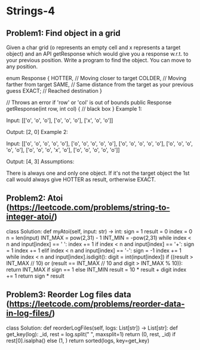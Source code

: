 # Strings-4

## Problem1: Find object in a grid

Given a char grid (o represents an empty cell and x represents a target object) and an API getResponse which would give you a response w.r.t. to your previous position. Write a program to find the object. You can move to any position.

enum Response {
	HOTTER,  // Moving closer to target
	COLDER,  // Moving farther from target
	SAME,    // Same distance from the target as your previous guess
	EXACT;   // Reached destination
}

// Throws an error if 'row' or 'col' is out of bounds
public Response getResponse(int row, int col) {
	// black box
}
Example 1:

Input:
[['o', 'o', 'o'],
 ['o', 'o', 'o'],
 ['x', 'o', 'o']]

Output: [2, 0]
Example 2:

Input:
[['o', 'o', 'o', 'o', 'o'],
 ['o', 'o', 'o', 'o', 'o'],
 ['o', 'o', 'o', 'o', 'o'],
 ['o', 'o', 'o', 'o', 'o'],
 ['o', 'o', 'o', 'x', 'o'],
 ['o', 'o', 'o', 'o', 'o']]

Output: [4, 3]
Assumptions:

There is always one and only one object.
If it's not the target object the 1st call would always give HOTTER as result, ortherwise EXACT.


## Problem2: Atoi (https://leetcode.com/problems/string-to-integer-atoi/)
class Solution:
    def myAtoi(self, input: str) -> int:
        sign = 1 
        result = 0
        index = 0
        n = len(input)
        INT_MAX = pow(2,31) - 1 
        INT_MIN = -pow(2,31)
        while index < n and input[index] == ' ':
            index += 1
        if index < n and input[index] == '+':
            sign = 1
            index += 1
        elif index < n and input[index] == '-':
            sign = -1
            index += 1
        while index < n and input[index].isdigit():
            digit = int(input[index])
            if ((result > INT_MAX // 10) or (result == INT_MAX // 10 and digit > INT_MAX % 10)):
                return INT_MAX if sign == 1 else INT_MIN
            result = 10 * result + digit
            index += 1
        return sign * result

             
## Problem3: Reorder Log files data (https://leetcode.com/problems/reorder-data-in-log-files/)


class Solution:
    def reorderLogFiles(self, logs: List[str]) -> List[str]:
        def get_key(log):
            _id, rest = log.split(" ", maxsplit=1)
            return (0, rest, _id) if rest[0].isalpha() else (1, )
        return sorted(logs, key=get_key)